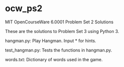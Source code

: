 # ocw_ps2
MIT OpenCourseWare 6.0001 Problem Set 2 Solutions

These are the solutions to Problem Set 3 using Python 3.

hangman.py: Play Hangman. Input * for hints. 

test_hangman.py: Tests the functions in hangman.py. 

words.txt: Dictionary of words used in the game.

